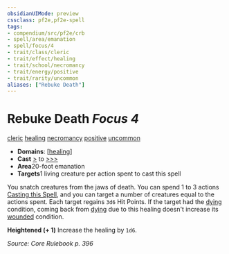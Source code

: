 ```yaml
---
obsidianUIMode: preview
cssclass: pf2e,pf2e-spell
tags:
- compendium/src/pf2e/crb
- spell/area/emanation
- spell/focus/4
- trait/class/cleric
- trait/effect/healing
- trait/school/necromancy
- trait/energy/positive
- trait/rarity/uncommon
aliases: ["Rebuke Death"]
---
```

# Rebuke Death *Focus 4*   
[cleric](rules/traits/cleric.md)  [healing](healing.md)  [necromancy](necromancy.md)  [positive](positive.md)  [uncommon](uncommon.md)  

- **Domains**: [[healing](../domains.md#Healing)]
- **Cast** [>](chapter-9-playing-the-game.md#Actions "Single Action") to [>>>](chapter-9-playing-the-game.md#Actions "Three-Action") 
- **Area**20-foot emanation
- **Targets**1 living creature per action spent to cast this spell

You snatch creatures from the jaws of death. You can spend 1 to 3 actions [Casting this Spell](cast-a-spell.md), and you can target a number of creatures equal to the actions spent. Each target regains `3d6` Hit Points. If the target had the [dying](conditions.md#Dying) condition, coming back from [dying](conditions.md#Dying) due to this healing doesn't increase its [wounded](conditions.md#Wounded) condition.

**Heightened (+ 1)** Increase the healing by `1d6`.

*Source: Core Rulebook p. 396*